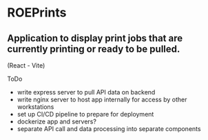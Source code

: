 # ROEPrints

## Application to display print jobs that are currently printing or ready to be pulled.

(React - Vite)

ToDo

- write express server to pull API data on backend
- write nginx server to host app internally for access by other workstations
- set up CI/CD pipeline to prepare for deployment
- dockerize app and servers?
- separate API call and data processing into separate components
